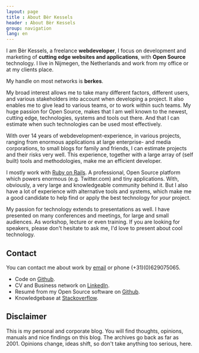 ```yaml
---
layout: page
title : About Bèr Kessels
header : About Bèr Kessels
group: navigation
lang: en
---
```


I am Bèr Kessels, a freelance **webdeveloper**, I focus on development
and marketing of **cutting edge websites and applications**, with **Open
Source** technology. I live in Nijmegen, the Netherlands and work from
my office or at my clients place.

My handle on most networks is **berkes**.

My broad interest allows me to take many different factors, different
users, and various stakeholders into account when developing a project.
It also enables me to give lead to various teams, or to work within such
teams. My huge passion for Open Source, makes that I am well known to
the newest, cutting edge, technologies, systems and tools out there. And
that I can estimate when such technologies can be used most effectively.

With over 14 years of webdevelopment-experience, in various projects,
ranging from enormous applications at large enterprise- and media
corporations, to small blogs for family and friends, I can estimate
projects and their risks very well. 
This experience, together with a large array of (self built) tools and
methodologies, make me an efficient developer.

I mostly work with [Ruby on Rails](http://rubyonrails.org). A
professional, Open Source platform which powers enormous (e.g.
Twitter.com) and tiny applications. With, obviously, a very large and
knowledgeable community behind it. But I also have a lot of experience
with alternative tools and systems, which make me a good candidate to
help find or apply the best technology for _your_ project.

My passion for technology extends to presentations as well. I have
presented on many conferences and meetings, for large and small
audiences. As workshop, lecture or even training. If you are looking for
speakers, please don't hesitate to ask me, I'd love to present about
cool technology.

## Contact
You can contact me about work by [email](mailot:ber@berk.es) or phone
(+31)(0)629075065.

* Code on [Github](https://github.com/berkes/).
* CV and Business network on [LinkedIn](http://www.linkedin.com/profile?viewProfile=&key=9270755).
* Resumé from my Open Source software on [Github](http://resume.github.io/?berkes).
* Knowledgebase at [Stackoverflow](http://stackoverflow.com/users/73673/berkes).

## Disclaimer
This is my personal and corporate blog. You will find thoughts,
opinions, manuals and nice findings on this blog. The archives go back
as far as 2001. Opinions change, ideas shift, so don't take anything too
serious, here.

